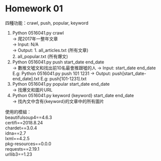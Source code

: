 # Homework 01
四種功能：crawl, push, popular, keyword    
1. Python 0516041.py crawl  
-> 爬2017年一整年文章  
-> Input: N/A  
-> Output: 1. all_articles.txt (所有文章)  
           2. all_popular.txt (所有爆文)  
2. Python 0516041.py push start_date end_date  
-> 數推文噓文和找出前10名最會推跟噓的人
-> Input: start_date end_date
   E.g: Python 0516041.py push 101 1231
-> Output: push[start_date-end_date].txt
   E.g: push[101-1231].txt    
3. Python 0516041.py popular start_date end_date  
-> 找爆文和圖片URL   
4. Python 0516041.py keyword {keyword} start_date end_date   
-> 找內文中含有{keyword}的文章中的所有圖片  

使用的模組：  
beautifulsoup4==4.6.3  
certifi==2018.8.24  
chardet==3.0.4  
idna==2.7  
lxml==4.2.5  
pkg-resources==0.0.0  
requests==2.19.1  
urllib3==1.23
